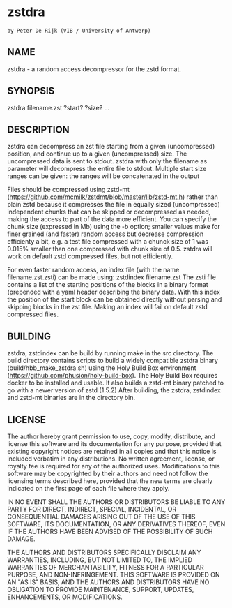 zstdra
======
    by Peter De Rijk (VIB / University of Antwerp)

NAME
----
zstdra - a random access decompressor for the zstd format. 

SYNOPSIS
--------
zstdra filename.zst ?start? ?size? ...

DESCRIPTION
-----------
zstdra can decompress an zst file starting from a given (uncompressed)
position, and continue up to a given (uncompressed) size. The uncompressed
data is sent to stdout. zstdra with only the filename as parameter will
decompress the entire file to stdout. Multiple start size ranges can be
given: the ranges will be concatenated in the output

Files should be compressed using zstd-mt (https://github.com/mcmilk/zstdmt/blob/master/lib/zstd-mt.h) 
rather than plain zstd because it compresses the file in equally sized
(uncompressed) independent chunks that can be skipped or decompressed as
needed, making the access to part of the data more efficient. You can
specify the chunk size (expressed in Mb) using the -b option; smaller values make for finer
grained (and faster) random access but decrease compression efficienty a bit, e.g.
a test file compressed with a chunck size of 1 was 0.015% smaller than one
compressed with chunk size of 0.5.
zstdra will work on default zstd compressed files, but not efficiently.

For even faster random access, an index file (with the name filename.zst.zsti)
can be made using:
zstdindex filename.zst
The zsti file contains a list of the starting positions of the blocks in a
binary format (prepended with a yaml header describing the binary data.
With this index the position of the start block can be obtained directly
without parsing and skipping blocks in the zst file.
Making an index will fail on default zstd compressed files.

BUILDING
--------
zstdra, zstdindex can be build by running make in the
src directory. The build directory contains scripts to build a widely
compatible zstdra binary (build/hbb_make_zstdra.sh) using the Holy Build
Box environment (https://github.com/phusion/holy-build-box). The Holy
Build Box requires docker to be installed and usable.
It also builds a zstd-mt binary patched to go with a newer version of zstd
(1.5.2) After building, the zstdra, zstdindex and zstd-mt binaries are in
the directory bin.

LICENSE
-------

The author hereby grant permission to use, copy, modify, distribute, and
license this software and its documentation for any purpose, provided that
existing copyright notices are retained in all copies and that this notice
is included verbatim in any distributions. No written agreement, license, or
royalty fee is required for any of the authorized uses. Modifications to
this software may be copyrighted by their authors and need not follow the
licensing terms described here, provided that the new terms are clearly
indicated on the first page of each file where they apply.

IN NO EVENT SHALL THE AUTHORS OR DISTRIBUTORS BE LIABLE TO ANY PARTY FOR
DIRECT, INDIRECT, SPECIAL, INCIDENTAL, OR CONSEQUENTIAL DAMAGES ARISING OUT
OF THE USE OF THIS SOFTWARE, ITS DOCUMENTATION, OR ANY DERIVATIVES THEREOF,
EVEN IF THE AUTHORS HAVE BEEN ADVISED OF THE POSSIBILITY OF SUCH DAMAGE.

THE AUTHORS AND DISTRIBUTORS SPECIFICALLY DISCLAIM ANY WARRANTIES,
INCLUDING, BUT NOT LIMITED TO, THE IMPLIED WARRANTIES OF MERCHANTABILITY,
FITNESS FOR A PARTICULAR PURPOSE, AND NON-INFRINGEMENT. THIS SOFTWARE IS
PROVIDED ON AN "AS IS" BASIS, AND THE AUTHORS AND DISTRIBUTORS HAVE NO
OBLIGATION TO PROVIDE MAINTENANCE, SUPPORT, UPDATES, ENHANCEMENTS, OR
MODIFICATIONS.

